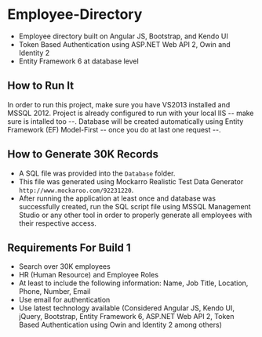 Employee-Directory
==================

* Employee directory built on Angular JS, Bootstrap, and Kendo UI
* Token Based Authentication using ASP.NET Web API 2, Owin and Identity 2
* Entity Framework 6 at database level

How to Run It
-------------

In order to run this project, make sure you have VS2013 installed and MSSQL 2012. Project is already configured to run with your local IIS -- make sure is intalled too --. Database will be created automatically using Entity Framework (EF) Model-First -- once you do at last one request --.

How to Generate 30K Records
---------------------------

* A SQL file was provided into the `Database` folder. 
* This file was generated using Mockarro Realistic Test Data Generator `http://www.mockaroo.com/92231220`.
* After running the application at least once and database was successfully created, run the SQL script file using MSSQL Management Studio or any other tool in order to properly generate all employees with their respective access.

Requirements For Build 1
------------------------

* Search over 30K employees
* HR (Human Resource) and Employee Roles
* At least to include the following information: Name, Job Title, Location, Phone, Number, Email
* Use email for authentication
* Use latest technology available (Considered Angular JS, Kendo UI, jQuery, Bootstrap, Entity Framework 6, ASP.NET Web API 2, Token Based Authentication using Owin and Identity 2 among others)
